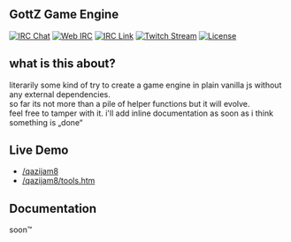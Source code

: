 ## GottZ Game Engine

[![IRC Chat](https://img.shields.io/badge/IRC-/join%20%23gz-green.svg)](https://n0xy.net)
[![Web IRC](https://img.shields.io/badge/WebIRC-/join%20%23gz-green.svg)](https://webirc.n0xy.net)
[![IRC Link](https://img.shields.io/badge/IRC-ircs%3A%2F%2Firc.n0xy.net%3A6697%2F%23gz-green.svg)](https://tinyurl.com/j2mvnn3)
[![Twitch Stream](https://img.shields.io/badge/Twitch-Noepel-blue.svg)](https://twitch.tv/Noepel)
[![License](https://img.shields.io/github/license/GottZ/game-engine.svg)]()

## what is this about?

literarily some kind of try to create a game engine in plain vanilla js without any external dependencies.  
so far its not more than a pile of helper functions but it will evolve.  
feel free to tamper with it. i'll add inline documentation as soon as i think something is „done“

## Live Demo

- [/qazijam8](https://gottz.github.io/game/qazijam8/)
- [/qazijam8/tools.htm](https://gottz.github.io/game/qazijam8/tools.htm)

## Documentation

soon™

